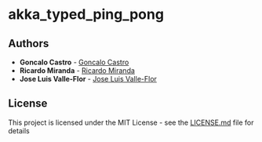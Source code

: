 # akka_typed_ping_pong

## Authors
* **Goncalo Castro** - [Goncalo Castro](https://github.com/goncaloccastro)
* **Ricardo Miranda** - [Ricardo Miranda](https://github.com/ricardomiranda)
* **Jose Luis Valle-Flor** - [Jose Luis Valle-Flor](https://github.com/joseluisvf)

## License
This project is licensed under the MIT License - see the [LICENSE.md](LICENSE.md) file for details
